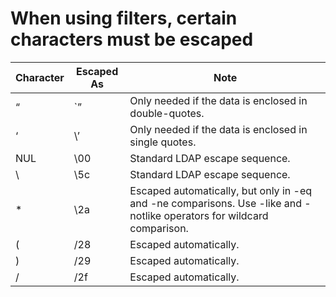 # When using filters, certain characters must be escaped

| **Character** | **Escaped As**             | **Note**                                      |
| -------|--------------|-------------------------|
| “ | `” |Only needed if the data is enclosed in double-quotes.|
|‘ 	| \’ |Only needed if the data is enclosed in single quotes.|
|NUL|	\00|Standard LDAP escape sequence.|
|\ |\5c |Standard LDAP escape sequence.|
|* | \2a|Escaped automatically, but only in -eq and -ne comparisons. Use -like and -notlike operators for wildcard comparison.|
|( |/28 |Escaped automatically.|
|) |/29 |Escaped automatically.|
|/ |/2f |Escaped automatically.|
